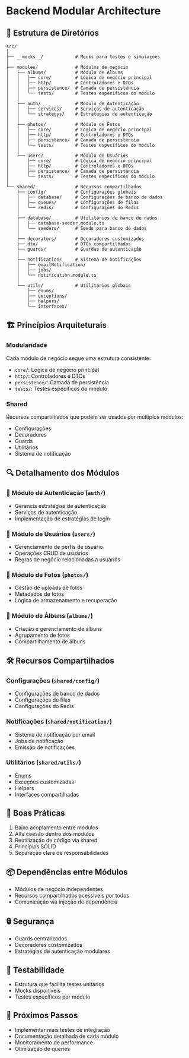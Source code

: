 # Backend Modular Architecture

## 📂 Estrutura de Diretórios

```
src/
│
├── __mocks__/            # Mocks para testes e simulações
│
├── modules/              # Módulos de negócio
│   ├── albums/           # Módulo de Álbuns
│   │   ├── core/         # Lógica de negócio principal
│   │   ├── http/         # Controladores e DTOs
│   │   ├── persistence/  # Camada de persistência
│   │   └── tests/        # Testes específicos do módulo
│   │
│   ├── auth/             # Módulo de Autenticação
│   │   ├── services/     # Serviços de autenticação
│   │   └── strategys/    # Estratégias de autenticação
│   │
│   ├── photos/           # Módulo de Fotos
│   │   ├── core/         # Lógica de negócio principal
│   │   ├── http/         # Controladores e DTOs
│   │   ├── persistence/  # Camada de persistência
│   │   └── tests/        # Testes específicos do módulo
│   │
│   └── users/            # Módulo de Usuários
│       ├── core/         # Lógica de negócio principal
│       ├── http/         # Controladores e DTOs
│       ├── persistence/  # Camada de persistência
│       └── tests/        # Testes específicos do módulo
│
└── shared/               # Recursos compartilhados
    ├── config/           # Configurações globais
    │   ├── database/     # Configurações de banco de dados
    │   ├── queues/       # Configurações de filas
    │   └── redis/        # Configurações do Redis
    │
    ├── database/         # Utilitários de banco de dados
    │   ├── database-seeder.module.ts
    │   └── seeders/      # Seeds para banco de dados
    │
    ├── decorators/       # Decoradores customizados
    ├── dto/              # DTOs compartilhados
    ├── guards/           # Guardas de autenticação
    │
    ├── notification/     # Sistema de notificações
    │   ├── emailNotification/
    │   ├── jobs/
    │   └── notification.module.ts
    │
    └── utils/            # Utilitários globais
        ├── enums/
        ├── exceptions/
        ├── helpers/
        └── interfaces/
```

## 🏗️ Princípios Arquiteturais

### Modularidade
Cada módulo de negócio segue uma estrutura consistente:
- `core/`: Lógica de negócio principal
- `http/`: Controladores e DTOs
- `persistence/`: Camada de persistência
- `tests/`: Testes específicos do módulo

### Shared
Recursos compartilhados que podem ser usados por múltiplos módulos:
- Configurações
- Decoradores
- Guards
- Utilitários
- Sistema de notificação

## 🔍 Detalhamento dos Módulos

### 🔐 Módulo de Autenticação (`auth/`)
- Gerencia estratégias de autenticação
- Serviços de autenticação
- Implementação de estratégias de login

### 👥 Módulo de Usuários (`users/`)
- Gerenciamento de perfis de usuário
- Operações CRUD de usuários
- Regras de negócio relacionadas a usuários

### 📸 Módulo de Fotos (`photos/`)
- Gestão de uploads de fotos
- Metadados de fotos
- Lógica de armazenamento e recuperação

### 📂 Módulo de Álbuns (`albums/`)
- Criação e gerenciamento de álbuns
- Agrupamento de fotos
- Compartilhamento de álbuns

## 🛠️ Recursos Compartilhados

### Configurações (`shared/config/`)
- Configurações de banco de dados
- Configurações de filas
- Configurações do Redis

### Notificações (`shared/notification/`)
- Sistema de notificação por email
- Jobs de notificação
- Emissão de notificações

### Utilitários (`shared/utils/`)
- Enums
- Exceções customizadas
- Helpers
- Interfaces compartilhadas

## 🚀 Boas Práticas

1. Baixo acoplamento entre módulos
2. Alta coesão dentro dos módulos
3. Reutilização de código via shared
4. Princípios SOLID
5. Separação clara de responsabilidades

## 📦 Dependências entre Módulos

- Módulos de negócio independentes
- Recursos compartilhados acessíveis por todos
- Comunicação via injeção de dependência

## 🔒 Segurança

- Guards centralizados
- Decoradores customizados
- Estratégias de autenticação modulares

## 🧪 Testabilidade

- Estrutura que facilita testes unitários
- Mocks disponíveis
- Testes específicos por módulo

## 🔗 Próximos Passos

- Implementar mais testes de integração
- Documentação detalhada de cada módulo
- Monitoramento de performance
- Otimização de queries
```
